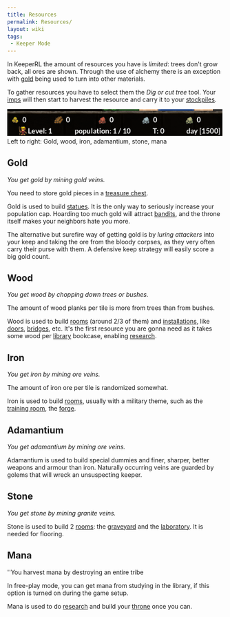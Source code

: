```yaml
---
title: Resources
permalink: Resources/
layout: wiki
tags:
 - Keeper Mode
---
```


In KeeperRL the amount of resources you have is *limited*: trees don't
grow back, all ores are shown. Through the use of alchemy there is an
exception with [gold](:Resources#Gold "wikilink") being used to turn
into other materials.

To gather resources you have to select them the *Dig or cut tree* tool.
Your [imps](:Imp "wikilink") will then start to harvest the resource and
carry it to your [stockpiles](:Storage "wikilink").

<img src="Resources-Screenshot.png" title="fig:Resources-Screenshot.png" alt="Resources-Screenshot.png" width="500" />
Left to right: Gold, wood, iron, adamantium, stone, mana

Gold
----

*You get gold by mining gold veins.*

You need to store gold pieces in a [treasure
chest](treasure_chest "wikilink").

Gold is used to build [statues](:Installations#Statue "wikilink"). It is
the only way to seriously increase your population cap. Hoarding too
much gold will attract [bandits](:Bandit "wikilink"), and the throne
itself makes your neighbors hate you more.

The alternative but surefire way of getting gold is by *luring
attackers* into your keep and taking the ore from the bloody corpses, as
they very often carry their purse with them. A defensive keep strategy
will easily score a big gold count.

Wood
----

*You get wood by chopping down trees or bushes.*

The amount of wood planks per tile is more from trees than from bushes.

Wood is used to build [rooms](/keeperrl_wiki/Category%3ARooms "wikilink") (around 2/3
of them) and [installations](:Installations "wikilink"), like
[doors](:Installations#Door "wikilink"),
[bridges](:Installations#Bridge "wikilink"), etc. It's the first
resource you are gonna need as it takes some wood per
[library](:Library "wikilink") bookcase, enabling
[research](:Technologies "wikilink").

Iron
----

*You get iron by mining ore veins.*

The amount of iron ore per tile is randomized somewhat.

Iron is used to build [rooms](/keeperrl_wiki/Category%3ARooms "wikilink"), usually with
a military theme, such as the [training
room](:Training_Room "wikilink"), the
[forge](:Manufactories#Forge "wikilink").

Adamantium
----------

*You get adamantium by mining ore veins.*

Adamantium is used to build special dummies and finer, sharper, better
weapons and armour than iron. Naturally occurring veins are guarded by
golems that will wreck an unsuspecting keeper.

Stone
-----

*You get stone by mining granite veins.*

Stone is used to build 2 [rooms](/keeperrl_wiki/Category%3ARooms "wikilink"): the
[graveyard](:Graveyard "wikilink") and the
[laboratory](:Manufactories#Laboratory "wikilink"). It is needed for
flooring.

Mana
----

''You harvest mana by destroying an entire tribe

In free-play mode, you can get mana from studying in the library, if
this option is turned on during the game setup.

Mana is used to do [research](:Technologies "wikilink") and build your
[throne](:Throne "wikilink") once you can.
